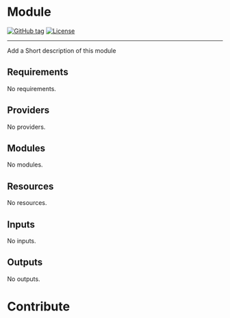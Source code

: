 # Module
[![GitHub tag](https://img.shields.io/github/tag/qbeyond/terraform-google-folder-hierarchy.svg)](https://registry.terraform.io/modules/qbeyond/folder-hierarchy/google/latest)
[![License](https://img.shields.io/github/license/qbeyond/terraform-google-folder-hierarchy.svg)](https://github.com/qbeyond/terraform-google-folder-hierarchy/blob/main/LICENSE)

----
<!-- BEGIN_TF_DOCS -->
Add a Short description of this module

## Requirements

No requirements.

## Providers

No providers.

## Modules

No modules.

## Resources

No resources.

## Inputs

No inputs.

## Outputs

No outputs.
<!-- END_TF_DOCS -->

# Contribute

